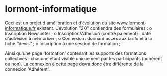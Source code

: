 # lormont-informatique
Ceci est un projet d'amélioration et d'évolution du site www.lormont-informatique.fr existant.
L'évolution "2.0" contiendra des formulaires :
o	Inscription Newsletter ;
o	Inscription/Adhésion (contre paiement) : date d’adhésion à mémoriser ;
o	Connexion : donnant accès aux tarifs et à la fiche ‘‘devis’’ ;
o	Inscription à une session de formation ;

Ainsi qu'une page 'formation' contenant les supports des formations collectives : chacune étant  visible uniquement
par les participants (adhérent ou non). La connexion à cette page devra donc être différente de la connexion 'Adhérent'.
